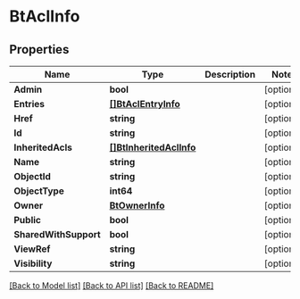 # BtAclInfo

## Properties

Name | Type | Description | Notes
------------ | ------------- | ------------- | -------------
**Admin** | **bool** |  | [optional] 
**Entries** | [**[]BtAclEntryInfo**](BTAclEntryInfo.md) |  | [optional] 
**Href** | **string** |  | [optional] 
**Id** | **string** |  | [optional] 
**InheritedAcls** | [**[]BtInheritedAclInfo**](BTInheritedAclInfo.md) |  | [optional] 
**Name** | **string** |  | [optional] 
**ObjectId** | **string** |  | [optional] 
**ObjectType** | **int64** |  | [optional] 
**Owner** | [**BtOwnerInfo**](BTOwnerInfo.md) |  | [optional] 
**Public** | **bool** |  | [optional] 
**SharedWithSupport** | **bool** |  | [optional] 
**ViewRef** | **string** |  | [optional] 
**Visibility** | **string** |  | [optional] 

[[Back to Model list]](../README.md#documentation-for-models) [[Back to API list]](../README.md#documentation-for-api-endpoints) [[Back to README]](../README.md)


